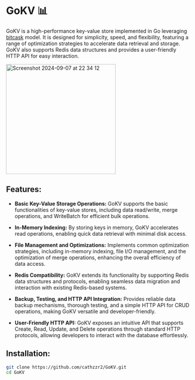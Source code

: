 # GoKV 📊

GoKV is a high-performance key-value store implemented in Go leveraging [bitcask](https://medium.com/@arpitbhayani/bitcask-a-log-structured-fast-kv-store-c6c728a9536b) model. It is designed for simplicity, speed, and flexibility, featuring a range of optimization strategies to accelerate data retrieval and storage. GoKV also supports Redis data structures and provides a user-friendly HTTP API for easy interaction.

<img width="300" alt="Screenshot 2024-09-07 at 22 34 12" src="https://github.com/user-attachments/assets/009ba424-68f4-4ba8-8fee-20c972a150ad">

## Features:
- **Basic Key-Value Storage Operations:** GoKV supports the basic functionalities of key-value stores, including data read/write, merge operations, and WriteBatch for efficient bulk operations.

- **In-Memory Indexing:** By storing keys in memory, GoKV accelerates read operations, enabling quick data retrieval with minimal disk access.

- **File Management and Optimizations:** Implements common optimization strategies, including in-memory indexing, file I/O management, and the optimization of merge operations, enhancing the overall efficiency of data access.

- **Redis Compatibility:** GoKV extends its functionality by supporting Redis data structures and protocols, enabling seamless data migration and interaction with existing Redis-based systems.

- **Backup, Testing, and HTTP API Integration:** Provides reliable data backup mechanisms, thorough testing, and a simple HTTP API for CRUD operations, making GoKV versatile and developer-friendly.

- **User-Friendly HTTP API:** GoKV exposes an intuitive API that supports Create, Read, Update, and Delete operations through standard HTTP protocols, allowing developers to interact with the database effortlessly.

## Installation:
```bash
git clone https://github.com/cathzzr2/GoKV.git
cd GoKV
